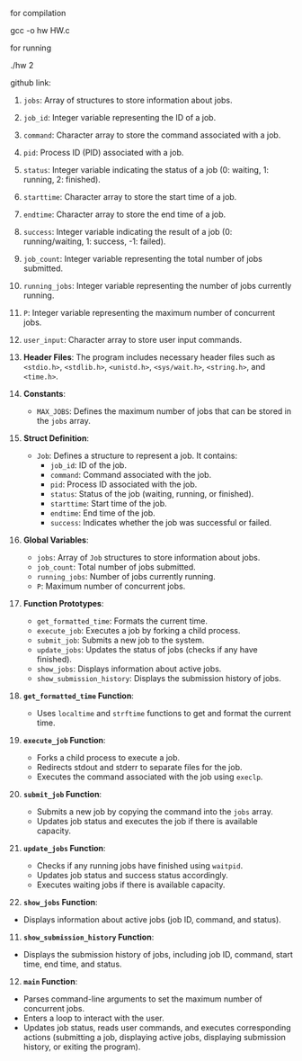 for compilation 

gcc -o hw HW.c

for running 

./hw 2 


github link: 




1. `jobs`: Array of structures to store information about jobs.
2. `job_id`: Integer variable representing the ID of a job.
3. `command`: Character array to store the command associated with a job.
4. `pid`: Process ID (PID) associated with a job.
5. `status`: Integer variable indicating the status of a job (0: waiting, 1: running, 2: finished).
6. `starttime`: Character array to store the start time of a job.
7. `endtime`: Character array to store the end time of a job.
8. `success`: Integer variable indicating the result of a job (0: running/waiting, 1: success, -1: failed).
9. `job_count`: Integer variable representing the total number of jobs submitted.
10. `running_jobs`: Integer variable representing the number of jobs currently running.
11. `P`: Integer variable representing the maximum number of concurrent jobs.
12. `user_input`: Character array to store user input commands.




1. **Header Files**: The program includes necessary header files such as `<stdio.h>`, `<stdlib.h>`, `<unistd.h>`, `<sys/wait.h>`, `<string.h>`, and `<time.h>`.

2. **Constants**: 
   - `MAX_JOBS`: Defines the maximum number of jobs that can be stored in the `jobs` array.

3. **Struct Definition**:
   - `Job`: Defines a structure to represent a job. It contains:
     - `job_id`: ID of the job.
     - `command`: Command associated with the job.
     - `pid`: Process ID associated with the job.
     - `status`: Status of the job (waiting, running, or finished).
     - `starttime`: Start time of the job.
     - `endtime`: End time of the job.
     - `success`: Indicates whether the job was successful or failed.

4. **Global Variables**:
   - `jobs`: Array of `Job` structures to store information about jobs.
   - `job_count`: Total number of jobs submitted.
   - `running_jobs`: Number of jobs currently running.
   - `P`: Maximum number of concurrent jobs.

5. **Function Prototypes**:
   - `get_formatted_time`: Formats the current time.
   - `execute_job`: Executes a job by forking a child process.
   - `submit_job`: Submits a new job to the system.
   - `update_jobs`: Updates the status of jobs (checks if any have finished).
   - `show_jobs`: Displays information about active jobs.
   - `show_submission_history`: Displays the submission history of jobs.

6. **`get_formatted_time` Function**:
   - Uses `localtime` and `strftime` functions to get and format the current time.

7. **`execute_job` Function**:
   - Forks a child process to execute a job.
   - Redirects stdout and stderr to separate files for the job.
   - Executes the command associated with the job using `execlp`.

8. **`submit_job` Function**:
   - Submits a new job by copying the command into the `jobs` array.
   - Updates job status and executes the job if there is available capacity.

9. **`update_jobs` Function**:
   - Checks if any running jobs have finished using `waitpid`.
   - Updates job status and success status accordingly.
   - Executes waiting jobs if there is available capacity.

10. **`show_jobs` Function**:
   - Displays information about active jobs (job ID, command, and status).

11. **`show_submission_history` Function**:
   - Displays the submission history of jobs, including job ID, command, start time, end time, and status.

12. **`main` Function**:
   - Parses command-line arguments to set the maximum number of concurrent jobs.
   - Enters a loop to interact with the user.
   - Updates job status, reads user commands, and executes corresponding actions (submitting a job, displaying active jobs, displaying submission history, or exiting the program).




